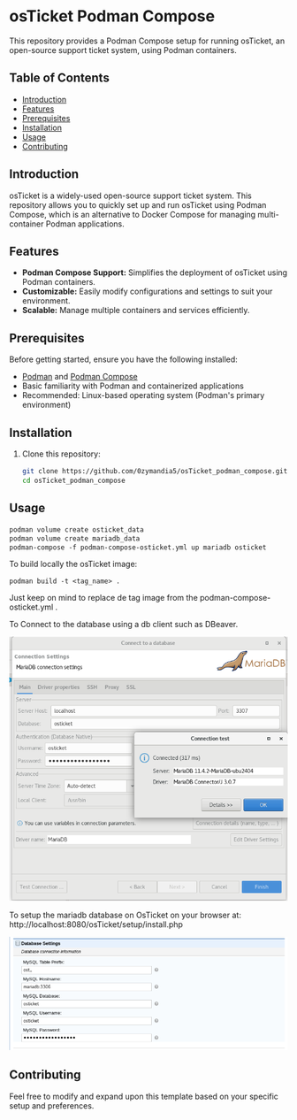# osTicket Podman Compose

This repository provides a Podman Compose setup for running osTicket, an open-source support ticket system, using Podman containers.

## Table of Contents

- [Introduction](#introduction)
- [Features](#features)
- [Prerequisites](#prerequisites)
- [Installation](#installation)
- [Usage](#usage)
- [Contributing](#contributing)

## Introduction

osTicket is a widely-used open-source support ticket system. This repository allows you to quickly set up and run osTicket using Podman Compose, which is an alternative to Docker Compose for managing multi-container Podman applications.

## Features

- **Podman Compose Support:** Simplifies the deployment of osTicket using Podman containers.
- **Customizable:** Easily modify configurations and settings to suit your environment.
- **Scalable:** Manage multiple containers and services efficiently.

## Prerequisites

Before getting started, ensure you have the following installed:

- [Podman](https://podman.io/) and [Podman Compose](https://github.com/containers/podman-compose)
- Basic familiarity with Podman and containerized applications
- Recommended: Linux-based operating system (Podman's primary environment)

## Installation

1. Clone this repository:

   ```bash
   git clone https://github.com/0zymandia5/osTicket_podman_compose.git
   cd osTicket_podman_compose

   ```

## Usage

```
podman volume create osticket_data
podman volume create mariadb_data
podman-compose -f podman-compose-osticket.yml up mariadb osticket
```

To build locally the osTicket image:

```
podman build -t <tag_name> .
```

Just keep on mind to replace de tag image from the podman-compose-osticket.yml .

To Connect to the database using a db client such as DBeaver.


![1721142385734](image/README/1721142385734.png)

To setup the mariadb database on OsTicket on your browser at: http://localhost:8080/osTicket/setup/install.php

![1721439021887](image/README/1721439021887.png)

## Contributing

Feel free to modify and expand upon this template based on your specific setup and preferences.
